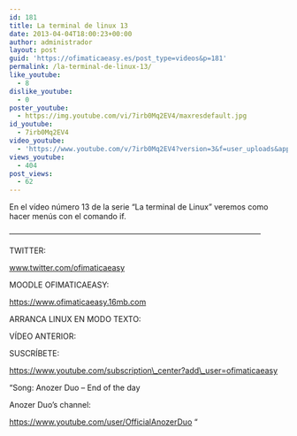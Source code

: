 ```yaml
---
id: 181
title: La terminal de linux 13
date: 2013-04-04T18:00:23+00:00
author: administrador
layout: post
guid: 'https://ofimaticaeasy.es/post_type=videos&p=181'
permalink: /la-terminal-de-linux-13/
like_youtube:
  - 8
dislike_youtube:
  - 0
poster_youtube:
  - https://img.youtube.com/vi/7irb0Mq2EV4/maxresdefault.jpg
id_youtube:
  - 7irb0Mq2EV4
video_youtube:
  - 'https://www.youtube.com/v/7irb0Mq2EV4?version=3&f=user_uploads&app=youtube_gdata'
views_youtube:
  - 404
post_views:
  - 62
---
```

En el vídeo número 13 de la serie &#8220;La terminal de Linux&#8221; veremos como hacer menús con el comando if.

&#8212;&#8212;&#8212;&#8212;&#8212;&#8212;&#8212;&#8212;&#8212;&#8212;&#8212;&#8212;&#8212;&#8212;&#8212;&#8212;&#8212;&#8212;&#8212;&#8212;&#8212;&#8212;&#8212;&#8212;&#8212;&#8212;&#8212;&#8212;&#8212;&#8212;&#8212;&#8212;&#8211;

TWITTER:
  
www.twitter.com/ofimaticaeasy

MOODLE OFIMATICAEASY:

https://www.ofimaticaeasy.16mb.com

ARRANCA LINUX EN MODO TEXTO:



VÍDEO ANTERIOR:



SUSCRÍBETE:

https://www.youtube.com/subscription\_center?add\_user=ofimaticaeasy

&#8220;Song: Anozer Duo &#8211; End of the day
  
Anozer Duo&#8217;s channel:
  
https://www.youtube.com/user/OfficialAnozerDuo &#8220;